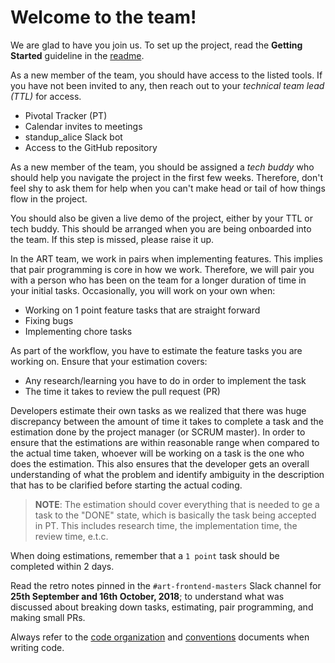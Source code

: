 # Welcome to the team!
We are glad to have you join us. To set up the project, read the **Getting Started** guideline in the [readme](../README.md).

As a new member of the team, you should have access to the listed tools. If you have not been invited to any, then reach out to your _technical team lead (TTL)_ for access.
- Pivotal Tracker (PT)
- Calendar invites to meetings
- standup_alice Slack bot
- Access to the GitHub repository

As a new member of the team, you should be assigned a _tech buddy_ who should help you navigate the project in the first few weeks. Therefore, don't feel shy to ask them for help when you can't make head or tail of how things flow in the project.

You should also be given a live demo of the project, either by your TTL or tech buddy. This should be arranged when you are being onboarded into the team. If this step is missed, please raise it up.

In the ART team, we work in pairs when implementing features. This implies that pair programming is core in how we work. Therefore, we will pair you with a person who has been on the team for a longer duration of time in your initial tasks. Occasionally, you will work on your own when:
- Working on 1 point feature tasks that are straight forward
- Fixing bugs
- Implementing chore tasks

As part of the workflow, you have to estimate the feature tasks you are working on. Ensure that your estimation covers:
- Any research/learning you have to do in order to implement the task
- The time it takes to review the pull request (PR)

Developers estimate their own tasks as we realized that there was huge discrepancy between the amount of time it takes to complete a task and the estimation done by the project manager (or SCRUM master). In order to ensure that the estimations are within reasonable range when compared to the actual time taken, whoever will be working on a task is the one who does the estimation. This also ensures that the developer gets an overall understanding of what the problem and identify ambiguity in the description that has to be clarified before starting the actual coding.

> **NOTE**: The estimation should cover everything that is needed to ge a task to the "DONE" state, which is basically the task being accepted in PT. This includes research time, the implementation time, the review time, e.t.c.

When doing estimations, remember that a `1 point` task should be completed within 2 days.

Read the retro notes pinned in the `#art-frontend-masters` Slack channel for **25th September and 16th October, 2018**; to understand what was discussed about breaking down tasks, estimating, pair programming, and making small PRs.

Always refer to the [code organization](best_practices/code_organization.md) and [conventions](best_practices/conventions.md) documents when writing code.
